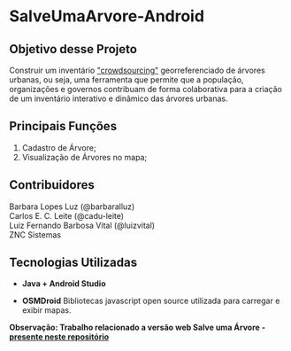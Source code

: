 # SalveUmaArvore-Android  

## Objetivo desse Projeto

Construir um inventário ["crowdsourcing"](http://pt.wikipedia.org/wiki/Crowdsourcing) georreferenciado de árvores urbanas, ou seja, uma ferramenta que permite que a população, organizações e governos contribuam de forma colaborativa para a criação de um inventário interativo e dinâmico das árvores urbanas.

## Principais Funções
  1. Cadastro de Árvore;
  2. Visualização de Árvores no mapa;

## Contribuidores

Barbara Lopes Luz (@barbaralluz)  
Carlos E. C. Leite (@cadu-leite)  
Luiz Fernando Barbosa Vital (@luizvital)  
ZNC Sistemas  

## Tecnologias Utilizadas


* **Java + Android Studio**

* **OSMDroid**
Bibliotecas javascript open source utilizada para carregar e exibir mapas.

**Observação: Trabalho relacionado a versão web Salve uma Árvore - [presente neste repositório](https://github.com/barbaralluz/TG)**

